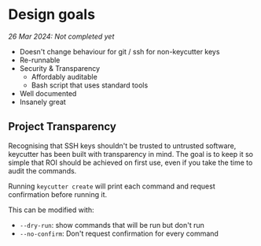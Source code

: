 # Design goals

*26 Mar 2024: Not completed yet*

- Doesn't change behaviour for git / ssh for non-keycutter keys
- Re-runnable
- Security & Transparency
	- Affordably auditable
    - Bash script that uses standard tools
- Well documented
- Insanely great

## Project Transparency

Recognising that SSH keys shouldn't be trusted to untrusted software, keycutter
has been built with transparency in mind. The goal is to keep it so simple that
ROI should be achieved on first use, even if you take the time to audit the
commands. 

Running `keycutter create` will print each command and request confirmation before running it. 

This can be modified with:

- `--dry-run`:  show commands that will be run but don't run
- `--no-confirm`: Don't request confirmation for every command 
